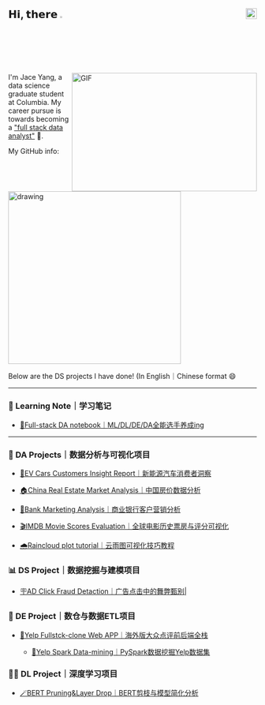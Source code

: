 ## 𝗛𝗶, 𝘁𝗵𝗲𝗿𝗲 <img src="https://media.giphy.com/media/hvRJCLFzcasrR4ia7z/giphy.gif" width="2.5%"/> [<img align="right" src="https://raw.githubusercontent.com/peterthehan/peterthehan/master/assets/linkedin.svg" width="22px"/>](https://www.linkedin.com/in/jinhang-yang/)



<img align="right" alt="GIF" src="https://github.com/abhisheknaiidu/abhisheknaiidu/blob/master/code.gif?raw=true" width="375" height="240" />

I'm Jace Yang, a data science graduate student at Columbia. My career pursue is towards becoming a ["full stack data analyst"](https://towardsdatascience.com/why-i-choose-full-stack-data-analytics-as-my-career-path-d7b3986e0285) 💪.

My GitHub info:

<img src="https://github-readme-stats.vercel.app/api?username=Jace-Yang&count_private=true&show_icons=true&theme=tokyonight" alt="drawing" width="350"/>

Below are the DS projects I have done! (In English｜Chinese format 😄

---

### :blue_book: Learning Note｜学习笔记

- [📒Full-stack DA notebook｜ML/DL/DE/DA全能选手养成ing](https://jace-yang.github.io/Full-Stack_Data-Analyst)

---

### 📇 DA Projects｜数据分析与可视化项目

- [🚗EV Cars Customers Insight Report｜新能源汽车消费者洞察](https://jace-yang.github.io/Customer_Insight_about_EV_Cars/report.html)

- [🏠China Real Estate Market Analysis｜中国房价数据分析](https://github.com/Jace-Yang/china_real_estate_market_EDA/blob/main/China%20Real%20Estate%20Market%20Report%20-%20what%20influences%20house%20price.pdf)

- [🏦Bank Marketing Analysis｜商业银行客户营销分析](https://github.com/Jace-Yang/bank-marketing-strategy-analysis/blob/main/report_chinese.pdf)

- [🎬IMDB Movie Scores Evaluation｜全球电影历史票房与评分可视化](https://jace-yang.github.io/IMDB_movie_ratings_eda/)

- [🌧️Raincloud plot tutorial｜云雨图可视化技巧教程](https://jtr13.github.io/cc21fall2/raincloud-plot-101-density-plot-or-boxplotwhy-not-do-both.html)

### :bar_chart: DS Project｜数据挖掘与建模项目

- [🪧AD Click Fraud Detaction｜广告点击中的舞弊甄别|](https://github.com/Jace-Yang/AD_Click_Fraud_Detaction/blob/main/3_Final%20Report.pdf)

### :floppy_disk: DE Project｜数仓与数据ETL项目

- [🍱Yelp Fullstck-clone Web APP｜海外版大众点评前后端全栈](https://github.com/Jace-Yang/yelp_db_clone)

  - [🍱Yelp Spark Data-mining｜PySpark数据挖掘Yelp数据集](https://github.com/Jace-Yang/yelp_db_clone/tree/main/spark_data_analysis)

### 🧙‍♂️ DL Project｜深度学习项目

- [🪄BERT Pruning&Layer Drop｜BERT剪枝与模型简化分析](https://github.com/hannawong/Bert_compression)


